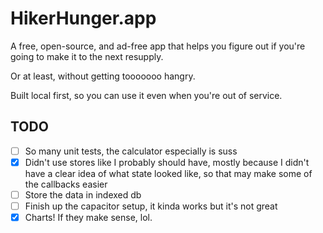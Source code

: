# HikerHunger.app

A free, open-source, and ad-free app that helps you figure out if you're going to make it to the next resupply.

Or at least, without getting tooooooo hangry.

Built local first, so you can use it even when you're out of service.

## TODO

- [ ] So many unit tests, the calculator especially is suss
- [x] Didn't use stores like I probably should have, mostly because I didn't have a clear idea of what state looked like, so that may make some of the callbacks easier
- [ ] Store the data in indexed db
- [ ] Finish up the capacitor setup, it kinda works but it's not great
- [x] Charts! If they make sense, lol.

